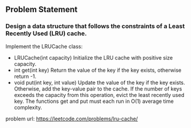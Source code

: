 ## Problem Statement

### Design a data structure that follows the constraints of a Least Recently Used (LRU) cache.

Implement the LRUCache class:

- LRUCache(int capacity) Initialize the LRU cache with positive size capacity.
- int get(int key) Return the value of the key if the key exists, otherwise return -1.
- void put(int key, int value) Update the value of the key if the key exists. Otherwise, add the key-value pair to the cache. If the number of keys exceeds the capacity from this operation, evict the least recently used key.
  The functions get and put must each run in O(1) average time complexity.
  
problem url: https://leetcode.com/problems/lru-cache/  
  
